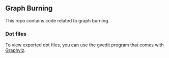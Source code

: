 ## Graph Burning

This repo contains code related to graph burning.

### Dot files
To view exported dot files, you can use the gvedit program that comes with [Graphviz](www.graphviz.org).


